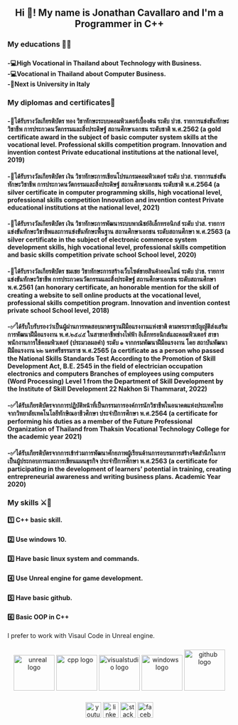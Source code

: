 <br clear="both">

<h2 align="center">Hi 👋! My name is Jonathan Cavallaro and I'm a Programmer in C++</h2>

###

<h3 align="left">My educations 🧑‍🎓</h3>

###

<h4 align="left">-💻High Vocational in Thailand about Technology with Business.<br>-💻Vocational in Thailand about Computer Business.<br>-🚀Next is University in Italy</h4>

###

<h3 align="left">My diplomas and certificates📜</h3>

###

<h4 align="left">-🥇ได้รับรางวัลเกียรติบัตร ทอง วิชาทักษะระบบคอมพิวเตอร์เบื้องต้น ระดับ ปวช. รายการแข่งขันทักษะวิชาชีพ การประกวดนวัตกรรมและสิ่งประดิษฐ์ สถานศึกษาเอกชน ระดับชาติ พ.ศ.2562 (a gold certificate award in the subject of basic computer system skills at the vocational level. Professional skills competition program. Innovation and invention contest Private educational institutions at the national level, 2019)</h4>
<h4 align="left">-🥈ได้รับรางวัลเกียรติบัตร เงิน วิชาทักษะการเขียนโปรแกรมคอมพิวเตอร์ ระดับ ปวส. รายการแข่งขันทักษะวิชาชีพ การประกวดนวัตกรรมและสิ่งประดิษฐ์ สถานศึกษาเอกชน ระดับชาติ พ.ศ.2564 (a silver certificate in computer programming skills, high vocational level, professional skills competition Innovation and invention contest Private educational institutions at the national level, 2021)</h4>
<h4 align="left">-🥈ได้รับรางวัลเกียรติบัตร เงิน วิชาทักษะการพัฒนาระบบพาณิชย์อิเล็กทรอนิกส์ ระดับ ปวส. รายการแข่งขันทักษะวิชาชีพและการแข่งขันทักษะพื้นฐาน สถานศึกษาเอกชน ระดับสถานศึกษา พ.ศ.2563 (a silver certificate in the subject of electronic commerce system development skills, high vocational level, professional skills competition and basic skills competition private school School level, 2020)</h4>
<h4 align="left">-👏ได้รับรางวัลเกียรติบัตร ชมเชย วิชาทักษะการสร้างเว็บไซต์ขายสินค้าออนไลน์ ระดับ ปวช. รายการแข่งขันทักษะวิชาชีพ การประกวดนวัตกรรมและสิ่งประดิษฐ์ สถานศึกษาเอกชน ระดับสถานศึกษา พ.ศ.2561 (an honorary certificate, an honorable mention for the skill of creating a website to sell online products at the vocational level, professional skills competition program. Innovation and invention contest private school School level, 2018)</h4>
<h4 align="left">-✅ได้รับใบรับรองว่าเป็นผู้ผ่านการทดสอบมาตรฐานฝีมือแรงงานแห่งชาติ ตามพระราชบัญญัติส่งเสริมการพัฒนาฝีมือแรงงาน พ.ศ.๒๕๔๕ ในสาขาอาชีพช่างไฟฟ้า อิเล็กทรอนิกส์และคอมพิวเตอร์ สาขาพนักงานการใช้คอมพิวเตอร์
(ประมวลผลคํา) ระดับ ๑ จากกรมพัฒนาฝีมือแรงงาน โดย สถาบันพัฒนาฝีมือแรงงาน ๒๒ นครศรีธรรมราช พ.ศ.2565 (a certificate as a person who passed the National Skills Standards Test According to the Promotion of Skill Development Act, B.E. 2545 in the field of electrician occupation electronics and computers Branches of employees using computers
(Word Processing) Level 1 from the Department of Skill Development by the Institute of Skill Development 22 Nakhon Si Thammarat, 2022)</h4>
<h4 align="left">-✅ได้รับเกียรติบัตรจากการปฏิบัติหน้าที่เป็นกรรมการองค์การนักวิชาชีพในอนาคตแห่งประเทศไทย จากวิทยาลัยเทคโนโลยีทักษิณอาชีวศึกษา ประจำปีการศึกษา พ.ศ.2564 (a certificate for performing his duties as a member of the Future Professional Organization of Thailand from Thaksin Vocational Technology College for the academic year 2021)</h4>
<h4 align="left">-✅ได้รับเกียรติบัตรจากการเข้าร่วมการพัฒนาศักยภาพผู้เรียนด้านการอบรมการสร้างจิตสำนึกในการเป็นผู้ประกอบการและการเขียนแผนธุรกิจ ประจำปีการศึกษา พ.ศ.2563 (a certificate for participating in the development of learners' potential in training, creating entrepreneurial awareness and writing business plans. Academic Year 2020)</h4>

###

<h3 align="left">My skills ⚔🏹</h3>
<h4 align="left">1️⃣ C++ basic skill.</h4>
<h4 align="left">2️⃣ Use windows 10.</h4>
<h4 align="left">3️⃣ Have basic linux system and commands.</h4>
<h4 align="left">4️⃣ Use Unreal engine for game development.</h4>
<h4 align="left">5️⃣ Have basic github.</h4>
<h4 align="left">6️⃣ Basic OOP in C++</h4>
I prefer to work with Visaul Code in Unreal engine.






###

<div align="center">

  
  <img src="https://cdn.jsdelivr.net/gh/devicons/devicon/icons/unrealengine/unrealengine-original-wordmark.svg" height="80" width="92" alt="unreal logo" />    
  <img src="https://cdn.jsdelivr.net/gh/devicons/devicon/icons/cplusplus/cplusplus-original.svg" height="80" width="92" alt="cpp logo" />
  <img src="https://cdn.jsdelivr.net/gh/devicons/devicon/icons/visualstudio/visualstudio-plain.svg" height="80" width="92" alt="visualstudio logo" />
  <img src="https://cdn.jsdelivr.net/gh/devicons/devicon/icons/windows8/windows8-original.svg" height="80" width="92" alt="windows logo"/>
  <img src="https://cdn.jsdelivr.net/gh/devicons/devicon/icons/github/github-original-wordmark.svg" eight="80" width="92" alt="github logo"/>

          
          
       
          
          
          
 
</div>

###

<div align="center">
  <a href="https://www.youtube.com/channel/UCis7Z7TADm-q6xIyxgbzPkQ"><img src="https://img.shields.io/static/v1?message=Youtube&logo=youtube&label=&color=FF0000&logoColor=white&labelColor=&style=for-the-badge" height="35" alt="youtube logo"  /></a>
  <a href="https://www.linkedin.com/in/jonathan-cavallaro-5b7110254/"><img src="https://img.shields.io/static/v1?message=LinkedIn&logo=linkedin&label=&color=0077B5&logoColor=white&labelColor=&style=for-the-badge" height="35" alt="linkedin logo"  /></a>
  <a href="https://stackoverflow.com/users/20264096/jonathan-cavallaro"><img src="https://img.shields.io/static/v1?message=Stackoverflow&logo=stackoverflow&label=&color=FE7A16&logoColor=white&labelColor=&style=for-the-badge" height="35" alt="stackoverflow logo"  /></a>
  <a href="https://www.facebook.com/DEVJOEHACKING"><img src="https://img.shields.io/static/v1?message=Facebook&logo=facebook&label=&color=1877F2&logoColor=white&labelColor=&style=for-the-badge" height="35" alt="facebook logo"  /></a>
  
</div>

###
